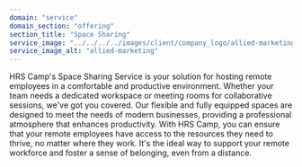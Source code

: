 ```yaml
---
domain: "service"
domain_section: "offering"
section_title: "Space Sharing"
service_image: "../../../../images/client/company_logo/allied-marketing.png"
service_image_alt: "allied-marketing"
---
```


HRS Camp's Space Sharing Service is your solution for hosting remote employees in a comfortable and productive environment. Whether your team needs a dedicated workspace or meeting rooms for collaborative sessions, we've got you covered. Our flexible and fully equipped spaces are designed to meet the needs of modern businesses, providing a professional atmosphere that enhances productivity. With HRS Camp, you can ensure that your remote employees have access to the resources they need to thrive, no matter where they work. It's the ideal way to support your remote workforce and foster a sense of belonging, even from a distance.
